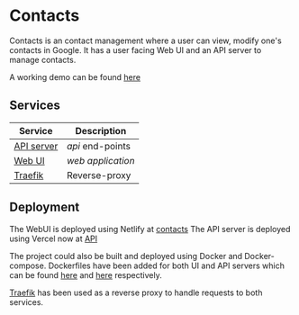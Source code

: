 # Contacts

Contacts is an contact management where a user can view, modify one's contacts in Google. It has a user facing Web UI and an API server to manage contacts.

A working demo can be found [here](https://elegant-elion-b7cbe4.netlify.app/)

## Services

Service 		| Description
------------|------------
[API server](./api-server/README.md) 		| _api_ end-points
[Web UI](./web-ui/README.md) 		| _web application_
[Traefik](https://containo.us/traefik/)     | Reverse-proxy

## Deployment

The WebUI is deployed using Netlify at [contacts](https://elegant-elion-b7cbe4.netlify.app/)
The API server is deployed using Vercel now at [API](https://api-server.siddhuv93.vercel.app)

The project could also be built and deployed using Docker and Docker-compose. Dockerfiles have been added for both UI and API servers which can be found [here](./api-server/Dockerfile) and [here](./web0-ui/Dockerfile) respectively.

[Traefik](https://containo.us/traefik/) has been used as a reverse proxy to handle requests to both services.
